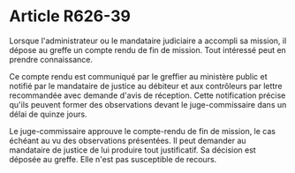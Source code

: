 # Article R626-39

Lorsque l'administrateur ou le mandataire judiciaire a accompli sa mission, il dépose au greffe un compte rendu de fin de mission. Tout intéressé peut en prendre connaissance.

Ce compte rendu est communiqué par le greffier au ministère public et notifié par le mandataire de justice au débiteur et aux contrôleurs par lettre recommandée avec demande d'avis de réception. Cette notification précise qu'ils peuvent former des observations devant le juge-commissaire dans un délai de quinze jours.

Le juge-commissaire approuve le compte-rendu de fin de mission, le cas échéant au vu des observations présentées. Il peut demander au mandataire de justice de lui produire tout justificatif. Sa décision est déposée au greffe. Elle n'est pas susceptible de recours.
